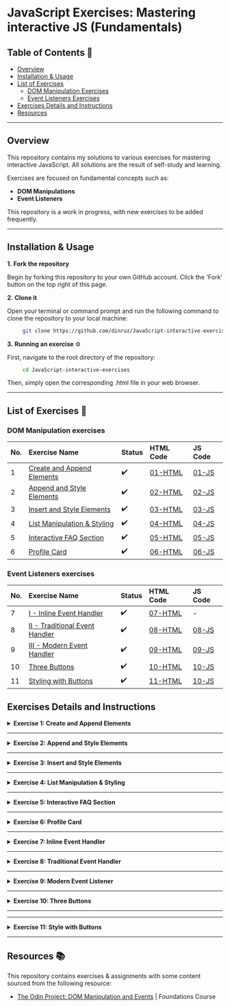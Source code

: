 # JavaScript Exercises: Mastering interactive JS (Fundamentals)

## Table of Contents 📖

- [Overview](#overview)
- [Installation & Usage](#installation--usage)
- [List of Exercises](#list-of-exercises-)
  - [DOM Manipulation Exercises](#dom-manipulation-exercises)
  - [Event Listeners Exercises](#event-listeners-exercises)
- [Exercises Details and Instructions](#exercises-details-and-instructions)
- [Resources](#resources-)

---

## Overview 

This repository contains my solutions to various exercises for mastering interactive JavaScript. All solutions are the result of self-study and learning.

Exercises are focused on fundamental concepts such as:
*  **DOM Manipulations** 
*  **Event Listeners**

This repository is a work in progress, with new exercises to be added frequently.


---

## Installation & Usage 

**1.**  **Fork the repository** 

Begin by forking this repository to your own GitHub account. 
Click the 'Fork' button on the top right of this page.

**2.**  **Clone it**

Open your terminal or command prompt and run the following command to clone the repository to your local machine:

```bash
     git clone https://github.com/dinruz/JavaScript-interactive-exercises.git
```

**3.** **Running an exercise** ⚙️

First, navigate to the root directory of the repository:

```bash
     cd JavaScript-interactive-exercises
```

Then, simply open the corresponding .html file in your web browser. 

---

## List of Exercises 🧩

### DOM Manipulation exercises 


| No. | Exercise Name          | Status      | HTML Code      | JS Code |
| :-- | :--------------------- | :---------- | :------------------ |:------------|
| 1   | [Create and Append Elements](#ex-1)|   ✔️   | [01-HTML](/dom-manipulation/01-create-and-append-elements.html) | [01-JS](/dom-manipulation/01-create-and-append-elements.js) |  
| 2   | [Append and Style Elements](#ex-2)|   ✔️   |[02-HTML](/dom-manipulation/02-append-and-style.html) |[02-JS](/dom-manipulation/02-append-and-style.js) |  |
| 3   | [Insert and Style Elements](#ex-3)|   ✔️   | [03-HTML](/dom-manipulation/03-insert-and-style.html)|[03-JS](/dom-manipulation/03-insert-and-style.js) |  
| 4   | [List Manipulation & Styling](#ex-4)|   ✔️   | [04-HTML](/dom-manipulation/04-list-manipulation-style.html)|[04-JS](/dom-manipulation/04-list-manipulation-style.js) |  
| 5   | [Interactive FAQ Section](#ex-5)|   ✔️   | [05-HTML](/dom-manipulation/05-faq-section.html)|[05-JS](/dom-manipulation/05-faq-section.js) |  
| 6   | [Profile Card](#ex-6)|   ✔️   | [06-HTML](/dom-manipulation/06-profile-card.html)|[06-JS](/dom-manipulation/06-profile-card.js) |  


### Event Listeners exercises 


| No. | Exercise Name          | Status      | HTML Code      | JS Code |
| :-- | :--------------------- | :---------- | :------------------ |:------------|
| 7   | [I - Inline Event Handler](#ex-7)|   ✔️   | [07-HTML](/event-listeners/07-inline-handler.html) | - |  
| 8  | [II - Traditional Event Handler](#ex-8)|   ✔️   | [08-HTML](/event-listeners/08-traditional-handler.html) | [08-JS](/event-listeners/08-traditional-handler.js)|  
| 9 | [III - Modern Event Handler](#ex-9)|   ✔️   | [09-HTML](/event-listeners/09-modern-handler.html) | [09-JS](/event-listeners/09-modern-handler.js)|  
| 10 | [Three Buttons](#ex-10)|   ✔️   | [10-HTML](/event-listeners/10-3-buttons.html) | [10-JS](/event-listeners/10-3-buttons.js)|  
| 11 | [Styling with Buttons](#ex-11)|   ✔️   | [11-HTML](/event-listeners/11-style-buttons.html) | [10-JS](/event-listeners/11-style-buttons.js)|  

##  Exercises Details and Instructions 


<details id="ex-1">
  <summary><strong>Exercise 1: Create and Append Elements</strong></summary>

Copy the example below:

```html
<!-- The DOM -->
<body>
  <h1>THE TITLE OF YOUR WEBPAGE</h1>
  <div id="container">
    <div class="content">This is the glorious text-content!</div>
  </div>
</body>
```

 To make it work, you’ll need to supply the rest of the HTML skeleton and either link your JavaScript file or put the JavaScript into a script tag on the page. Make sure everything is working before moving on!

Add the following elements to the container using ONLY JavaScript and the DOM methods shown above:

1. a `<p>` with red text that says “Hey I’m red!”
2. an `<h3>` with blue text that says “I’m a blue h3!”
3. a `<div>` with a black border and pink background color with the following elements inside of it:
 *  another `<h1>` that says “I’m in a div”
 *  a `<p>` that says “ME TOO!”


💡  **Hint:**  After creating the `<div>` with createElement, append the `<h1>` and `<p>` to it before adding it to the container.

🔗 **Source:** [The Odin Project: DOM Manipulation and Events](https://www.theodinproject.com/lessons/foundations-dom-manipulation-and-events) | Foundations Course

✔️ **Solution:** 
* [01 - HTML Code](./dom-manipulation/01-create-and-append-elements.html)
* [01 - JS Code](./dom-manipulation/01-create-and-append-elements.js)

</details>

---

<details id="ex-2">
  <summary><strong>Exercise 2: Append and Style Elements </strong></summary>

Copy the example below, supply the rest of the HTML skeleton and link your JavaScript file.

```html
<body>
  <h1>DOM Manipulation</h1>
  <div id="container">
    <div class="initial-content">This is the starting point.</div>
  </div>
</body>
```
**Tasks:**
  
  1. Get the `<div>` with the id "container".  

  2. Create a new `<p>` element with the text "This text is light green." and set its color to 'lightgreen'.

  3. Create a new `<h2>` element with the text "This is an orange heading." and set its color to 'orange'.

  4. Create a new `<div>` element. Give it a '2px solid black' border and a 'lightblue' background color.
  
  5. Inside this new `<div>` create:

  - a new `<h4>` element with the text "I'm the first element in the new div."

  - a new `<p>` element with the text "And I'm the second!"
  
  6. Append all the newly created elements to the "container" div in the correct order.

✔️ **Solution:** 
* [02 - HTML Code](./dom-manipulation/02-append-and-style.html)
* [02 - JS Code](./dom-manipulation/02-append-and-style.js)

    
</details>

---

<details id="ex-3">
  <summary><strong>Exercise 3: Insert and Style Elements </strong></summary>

Start with a basic HTML structure:

```html
<body>
  <h1>Insert & Style</h1>
  <div id="container">
    <p class="intro">This is a starting paragraph. Add new content before and after me!</p>
  </div>
</body>
```
**Tasks:**
  
  1. Get the '#container div'.

  2. Create a new `<span>` element. Give it a class of highlight and the text "IMPORTANT: ". Add this `<span>` at the very beginning of the #container div, before the existing `<p class="intro">` element.

  3. Create a new `<div>` element. Give it an ID of 'info-box' and a red border.

  4. Inside the new info-box div, create a new `<h2>` element with the text "New Section" and a class of 'section-title'.

  5. Inside the new 'info-box div', create a new `<ul>` element with two list items (`<li>`):

  * The first `<li>` should say "First item".

  * The second `<li>` should say "Second item".

  6. Append 'the info-box div' to the '#container div' after the existing `<p class="intro">` element.

  7. Create another new `<p>` element. Give it the text "This is the final paragraph." and an ID of 'final-paragraph'.

  8. Append the #final-paragraph to the `<body>` element.

💡 **Hint:** For inserting the `<span>` element before the `<p class="intro">`, you'll want to use the `insertBefore()` method. 

✔️ **Solution:** 
* [03 - HTML Code](./dom-manipulation/03-insert-and-style.html)
* [03 - JS Code](./dom-manipulation/03-insert-and-style.js)
</details>

---

<details id="ex-4">
  <summary><strong>Exercise 4: List Manipulation & Styling </strong></summary>

You will build on an existing HTML structure to dynamically add new list items, style them based on their position and insert new content before and after a specific element. 

```html
<body>
  <h1>Interactive Shopping List</h1>
  <div id="shopping-list-container">
    <h2>Items to Buy</h2>
    <ul id="item-list">
      <li class="item">Milk</li>
      <li class="item highlight">Bread</li>
      <li class="item">Eggs</li>
    </ul>
  </div>
</body>
```

**Tasks:**

1. Get the Elements:

    * Select the `<ul>` element with the ID item-list.

    * Select the `<li>` element that has the class highlight.

2. Add and Style a New Item:

    * Create a new `<li>` element with the text "Cheese".

    * Add a class named new-item to this new element.

    * Append this new list item to the end of the item-list.

3. Insert an Item at the Beginning:

    * Create another new `<li>` element with the text "Apples".

    * Insert this new `<li>` element at the beginning of the item-list.

4. Add a Section Header:

    * Create a new `<h3>` element with the text "Don't Forget!"

    * Insert this new `<h3>` element directly before the item-list `<ul>` element.

5. Remove a Class and Add a New Style:

    * Remove the highlight class from the `<li>` element that currently has it.

    * Instead of a class, use inline styling to set the background color of this element to 'pink'.

✔️ **Solution:** 
* [04 - HTML Code](./dom-manipulation/04-list-manipulation-style.html)
* [04 - JS Code](./dom-manipulation/04-list-manipulation-style.js)

</details>

---

<details id="ex-5">
  <summary><strong>Exercise 5: Interactive FAQ Section</strong></summary>

In this exercise, you will dynamically create and append new elements to build a simple Frequently Asked Questions (FAQ) section. 

You'll start with an empty HTML structure:

```html
<body>
  <div id="faq-container">
    </div>
</body>
```

**Tasks:**

**1.** Get the Container:

  * Get a reference to the `<div>` element with the ID 'faq-container'.

**2.** Create and Style the Main Heading:

  * Create an `<h2>` element.

  * Give it the text content "Frequently Asked Questions".

  * Add a class named 'faq-heading' to this element.

  * Append it to the 'faq-container'.

**3.** Create and Style the First Question:

  * Create an `<h3>` element with the text "What is DOM Manipulation?".

  * Add a class named 'question' to it.

  * Append this `<h3>` to the 'faq-container'.

**4.** Create and Style the First Answer:

  * Create a `<p>` element.

  * Give it the text content "DOM stands for Document Object Model. It is a programming interface for HTML and XML documents. It represents the page so that programs can change the document structure, style, and content."

  * Add a class named 'answer' to this `<p>` element.

  * Append it to the 'faq-container'.

**5.** Create and Style the Second Question and Answer:

  * Using the same methods as above, create another `<h3>` and `<p>` for a second question and answer.

  * The question should be: "Why is it important?".

  * The answer should be: "DOM manipulation allows web developers to create dynamic and interactive web pages without needing to reload the page. This is the foundation of modern web applications."

  * Append both elements to the 'faq-container' in the correct order.


✔️ **Solution:** 
* [05 - HTML Code](./dom-manipulation/04-list-manipulation-style.html)
* [05 - JS Code](./dom-manipulation/04-list-manipulation-style.js)

</details>

---

<details id="ex-6">
  <summary><strong>Exercise 6: Profile Card </strong></summary>

The goal is to create and style a complete profile card using all DOM manipulation skills.The task simulates loading user data, but instead of running on a click, the JavaScript executes as soon as the page loads. You'll begin with an empty `<body>` tag. You'll add all content using JavaScript.

```html
<body>
</body>
```

**Tasks:**

1. Get the Body Element:

    * Get a reference to the `<body>` tag.

2. Create the Profile Card:

    * Create a div element. Give it the id "profile-card". Append it to the `<body>`.

3. Create the Profile Picture:

    * Create an img element. Set its src attribute to "06-profile-card-avatar.png". Set its alt attribute to "Profile Picture". Give it the id "profile-pic". Append it to the "profile-card" div.

4. Create the Name and Status:

    * Create an h2 element. Set its textContent to "John Doe". Give it the id "profile-name". Append it to the "profile-card" div.

    * Create a p element. Set its textContent to "Online". Give it the id "profile-status". Append it to the "profile-card" div.

5. Add Classes and Styles:

    * Add the class "online-status" to the `<p>` element.

    * Set the backgroundColor of the `<p>` element to 'lightgreen' using an inline style.

6. Create the Button:

    *  Create a button element. Set its textContent to "Send Message". Give it the id "message-button". Append it to the "profile-card" div.

✔️ **Solution:** 
* [06 - HTML Code](./dom-manipulation/06-profile-card.html)
* [06 - JS Code](./dom-manipulation/06-profile-card.js)

</details>

---

<details id="ex-7">
  <summary><strong>Exercise 7: Inline Event Handler</strong></summary>

Create a button that displays a message directly from its HTML code.
Begin with a basic HTML file. You'll add the button directly into the `<body>` tag.

```html

<!DOCTYPE html>
<html lang="en">
<head>
    <meta charset="UTF-8">
    <title>Exercise 7: Method 1</title>
</head>
<body>

</body>
</html>
```

**Tasks**:

1. Add a `<button>` element inside the `<body>` tag. Add the text "Click Me!" inside the button tags.

2. Set its onclick attribute to alert ('Hello from Method 1!').

3. Save the file and open it in your browser to test it.

✔️ **Solution:** 
* [07 - HTML Code](./event-listeners/07-inline-handler.html)

</details>

---

<details id="ex-8">
<summary><strong>Exercise 8: Traditional Event Handler</strong></summary>

Connect your HTML and JavaScript files and use the onclick property to set the button's functionality. 

**Initial HTML code**:

```html
<!DOCTYPE html>
<html lang="en">
<head>
    <meta charset="UTF-8">
    <title>Exercise 8: Method II</title>
</head>
<body>
    <button id="btn">Click Me!</button>
</body>
</html>
```

**Tasks:**

1. In .js file, get a reference to the button element using `document.querySelector()`.

2. Set the onclick property of the button to a function that displays an alert with the message 'Hello from Method 2!'.

3. Save both files and test your button in the browser.

✔️ **Solution:** 
* [08 - HTML Code](./event-listeners/08-traditional-handler.html)
* [08 - JS Code](./event-listeners/08-traditional-handler.js)

</details>

---

<details id="ex-9">
<summary><strong>Exercise 9: Modern Event Listener</strong></summary>

Use the `addEventListener()` method, which is the most flexible and recommended approach.
Create .html and .js files, linked in the same way as in the previous exercise.

**Initial HTML code:**

```html
<!DOCTYPE html>
<html lang="en">
<head>
    <meta charset="UTF-8">
    <title>Exercise 9: Method III - 'addEventListener'</title>
</head>
<body>
    <button id="btn">Click Me!</button>
</body>
</html>
```

**Tasks:**

1. In .js file, get a reference to the button and use the `addEventListener()` method on the button.

2. Pass 'click' as the first argument.

3. Pass a function that displays an alert with the message 'Hello from Method 3!' as the second argument.

4. Save both files and test your button.

✔️ **Solution:** 
* [09 - HTML Code](./event-listeners/09-modern-handler.html)
* [09 - JS Code](./event-listeners/09-modern-handler.js)

</details>

---

<details id="ex-10">
<summary><strong>Exercise 10: Three Buttons</strong></summary>

 Create a single web page with three different buttons, each using a distinct method to handle a "click" event.

**Initial HTML code:**

```html
<!DOCTYPE html>
<html lang="en">
<head>
    <meta charset="UTF-8">
    <meta name="viewport" content="width=device-width, initial-scale=1.0">
    <title>Exercise 10: Mixed Event Handlers</title>
</head>
<body>
    <h1>Event Handler Showcase</h1>
    <button id="btn1" >Button 1</button>
    <button id="btn2">Button 2</button>
    <button id="btn3">Button 3</button>

    <p id="message-display">Messages will appear here!</p>
</body>
</html>
```

**Tasks:**

**1. Button 1 (Inline Event Handler):**

* Modify the HTML file to add an onclick attribute directly to 'btn1'.

* The value of this attribute should be a JavaScript command that updates the text of the `<p>` element (with the ID 'message-display') to "You clicked Button 1 using an inline handler!"

**2. Button 2 (Traditional Event Handler):**

* In your .js file, get a reference to 'btn2' using document.getElementById().

* Set its onclick property to a function that changes the text of the `<p>` element to "You clicked Button 2 using a traditional handler!"

**3. Button 3 (Modern Event Listener):**

* In your .js file, get a reference to btn3.

* Use the `addEventListener()` method on this button. The event type should be 'click', and the function should update the text of the `<p>` element to "You clicked Button 3 using a modern event listener!"

**Testing:** Save both files and open the HTML file in your browser. Verify that clicking each button updates the text of the message display as specified.

✔️ **Solution:** 
* [10 - HTML Code](./event-listeners/10-3-buttons.html)
* [10 - JS Code](./event-listeners/10-3-buttons.js)

</details>

---

---

<details id="ex-11">
<summary><strong>Exercise 11: Style with Buttons</strong></summary>

Create a single web page with three buttons. 
Each button will use a different JavaScript event handler method to change the background color of the same `<div>` element.

**Initial HTML code:**

```html
<!DOCTYPE html>
<html lang="en">
<head>
    <meta charset="UTF-8">
    <meta name="viewport" content="width=device-width, initial-scale=1.0">
    <title>The Three-Button Stylist</title>
    <style>
        #color-box {
            width: 200px;
            height: 200px;
            border: 2px solid black;
            margin-top: 20px;
        }
    </style>
</head>
<body>
    <h1>Change the Color</h1>
    <button id="btn1">Change to Red</button>
    <button id="btn2">Change to Blue</button>
    <button id="btn3">Change to Green</button>

    <div id="color-box"></div>

</body>
</html>
```

**Tasks:**

**1. Button 1** (Inline Event Handler):

* Directly in the HTML file, add an onclick attribute to btn1.

* The value of this attribute should be a JavaScript command that finds the div element with id="color-box" and sets its background color style to 'red'.

**2. Button 2** (Traditional Event Handler):

* In your .js file, get a reference to btn2 using `getElementById()`.

* Set its onclick property to a function that finds the #color-box element and changes its background color to 'blue'.

**3. Button 3** (Modern Event Listener):

* In .js file, get a reference to btn3.

* Use the `addEventListener()` method to listen for a 'click' event and run a function that sets the background color of #color-box to 'green'.

✔️ **Solution:** 
* [11 - HTML Code](./event-listeners/11-style-buttons.html)
* [11 - JS Code](./event-listeners/11-style-buttons.js)

</details>



---

## Resources 📚

This repository contains exercises & assignments with some content sourced from the following resource:

* [The Odin Project: DOM Manipulation and Events](https://www.theodinproject.com/lessons/foundations-dom-manipulation-and-events) | Foundations Course
